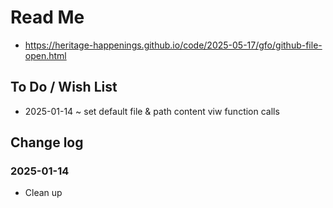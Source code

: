 # Read Me

* https://heritage-happenings.github.io/code/2025-05-17/gfo/github-file-open.html


## To Do / Wish List

* 2025-01-14 ~ set default file & path content viw function calls


## Change log

### 2025-01-14

* Clean up